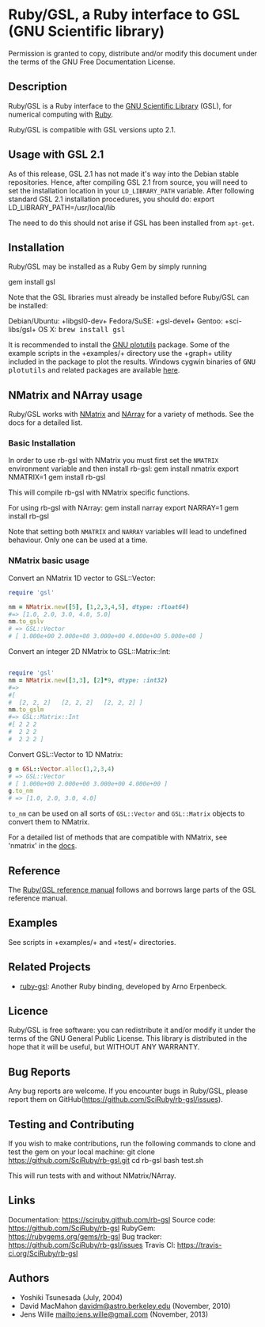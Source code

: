 # Ruby/GSL, a Ruby interface to GSL (GNU Scientific library)

Permission is granted to copy, distribute and/or modify this document under
the terms of the GNU Free Documentation License.

## Description

Ruby/GSL is a Ruby interface to the [GNU Scientific Library](https://gnu.org/software/gsl/)
(GSL), for numerical computing with [Ruby](http://www.ruby-lang.org/).

Ruby/GSL is compatible with GSL versions upto 2.1.

## Usage with GSL 2.1

As of this release, GSL 2.1 has not made it's way into the Debian stable repositories. Hence, after compiling GSL 2.1 from source, you will need to set the installation location in your `LD_LIBRARY_PATH` variable. After following standard GSL 2.1 installation procedures, you should do:
  export LD_LIBRARY_PATH=/usr/local/lib

The need to do this should not arise if GSL has been installed from `apt-get`.

## Installation

Ruby/GSL may be installed as a Ruby Gem by simply running

  gem install gsl

Note that the GSL libraries must already be installed before Ruby/GSL
can be installed:

Debian/Ubuntu: +libgsl0-dev+
Fedora/SuSE:   +gsl-devel+
Gentoo:        +sci-libs/gsl+
OS X:          <tt>brew install gsl</tt>

It is recommended to install the [GNU plotutils](https://gnu.org/software/plotutils/plotutils.html)
package. Some of the example scripts in the +examples/+ directory use the
+graph+ utility included in the package to plot the results. Windows cygwin
binaries of <tt>GNU plotutils</tt> and related packages are available
[here](http://gnuwin32.sourceforge.net/packages/plotutils.htm).

## NMatrix and NArray usage

Ruby/GSL works with [NMatrix](https://github.com/SciRuby/nmatrix) and [NArray](https://github.com/masa16/narray) for a variety of methods. See the docs for a detailed list.

### Basic Installation

In order to use rb-gsl with NMatrix you must first set the `NMATRIX` environment variable and then install rb-gsl:
  gem install nmatrix
  export NMATRIX=1
  gem install rb-gsl

This will compile rb-gsl with NMatrix specific functions.

For using rb-gsl with NArray:
  gem install narray
  export NARRAY=1
  gem install rb-gsl

Note that setting both `NMATRIX` and `NARRAY` variables will lead to undefined behaviour. Only one can be used at a time.

### NMatrix basic usage

Convert an NMatrix 1D vector to GSL::Vector:
``` ruby
require 'gsl'

nm = NMatrix.new([5], [1,2,3,4,5], dtype: :float64)
#=> [1.0, 2.0, 3.0, 4.0, 5.0]
nm.to_gslv
# => GSL::Vector
# [ 1.000e+00 2.000e+00 3.000e+00 4.000e+00 5.000e+00 ]
```

Convert an integer 2D NMatrix to GSL::Matrix::Int:
``` ruby

require 'gsl'
nm = NMatrix.new([3,3], [2]*9, dtype: :int32)
#=> 
#[
#  [2, 2, 2]   [2, 2, 2]   [2, 2, 2] ]
nm.to_gslm
#=> GSL::Matrix::Int
#[ 2 2 2 
#  2 2 2 
#  2 2 2 ]
```

Convert GSL::Vector to 1D NMatrix:
``` ruby
g = GSL::Vector.alloc(1,2,3,4)
# => GSL::Vector
# [ 1.000e+00 2.000e+00 3.000e+00 4.000e+00 ]
g.to_nm
# => [1.0, 2.0, 3.0, 4.0]
```

`to_nm` can be used on all sorts of `GSL::Vector` and `GSL::Matrix` objects to convert them to NMatrix.

For a detailed list of methods that are compatible with NMatrix, see 'nmatrix' in the [docs](https://sciruby.github.com/rb-gsl).

## Reference

The [Ruby/GSL reference manual](link:rdoc/ref_rdoc.html) follows and borrows
large parts of the GSL reference manual.


## Examples

See scripts in +examples/+ and +test/+ directories.


## Related Projects

* [ruby-gsl](http://ruby-gsl.sourceforge.net/): Another Ruby binding,
  developed by Arno Erpenbeck.


## Licence

Ruby/GSL is free software: you can redistribute it and/or modify it
under the terms of the GNU General Public License.
This library is distributed in the hope that it will be useful, but
WITHOUT ANY WARRANTY.


## Bug Reports

Any bug reports are welcome. If you encounter bugs in Ruby/GSL, please
report them on GitHub(https://github.com/SciRuby/rb-gsl/issues).

## Testing and Contributing

If you wish to make contributions, run the following commands to clone and test the gem on your local machine:
  git clone https://github.com/SciRuby/rb-gsl.git
  cd rb-gsl
  bash test.sh

This will run tests with and without NMatrix/NArray.

## Links

Documentation: https://sciruby.github.com/rb-gsl
Source code:   https://github.com/SciRuby/rb-gsl
RubyGem:       https://rubygems.org/gems/rb-gsl
Bug tracker:   https://github.com/SciRuby/rb-gsl/issues
Travis CI:     https://travis-ci.org/SciRuby/rb-gsl


## Authors

* Yoshiki Tsunesada <y-tsunesada at mm dot em-net dot ne dot jp> (July, 2004)
* David MacMahon <davidm@astro.berkeley.edu> (November, 2010)
* Jens Wille <mailto:jens.wille@gmail.com> (November, 2013)

